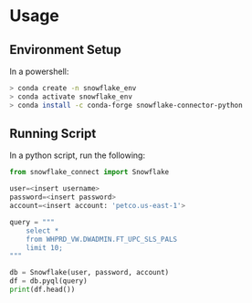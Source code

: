# Usage

## Environment Setup

In a powershell:

```bash
> conda create -n snowflake_env
> conda activate snowflake_env
> conda install -c conda-forge snowflake-connector-python
```

## Running Script

In a python script, run the following:

```python
from snowflake_connect import Snowflake

user=<insert username>
password=<insert password>
account=<insert account: 'petco.us-east-1'>

query = """
    select * 
    from WHPRD_VW.DWADMIN.FT_UPC_SLS_PALS
    limit 10;
"""

db = Snowflake(user, password, account)
df = db.pyql(query)
print(df.head())
```